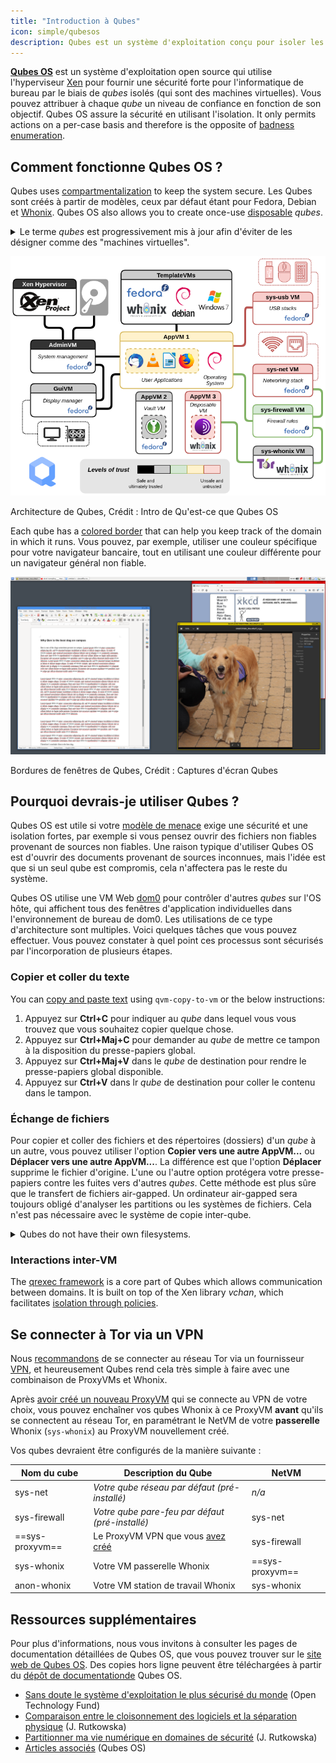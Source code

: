 ```yaml
---
title: "Introduction à Qubes"
icon: simple/qubesos
description: Qubes est un système d'exploitation conçu pour isoler les applications au sein de *qubes* (anciennement "VMs") afin d'améliorer la sécurité.
---
```


[**Qubes OS**](../desktop.md#qubes-os) est un système d'exploitation open source qui utilise l'hyperviseur [Xen](https://fr.wikipedia.org/wiki/Xen) pour fournir une sécurité forte pour l'informatique de bureau par le biais de *qubes* isolés (qui sont des machines virtuelles). Vous pouvez attribuer à chaque *qube* un niveau de confiance en fonction de son objectif. Qubes OS assure la sécurité en utilisant l'isolation. It only permits actions on a per-case basis and therefore is the opposite of [badness enumeration](https://ranum.com/security/computer_security/editorials/dumb).

## Comment fonctionne Qubes OS ?

Qubes uses [compartmentalization](https://qubes-os.org/intro) to keep the system secure. Les Qubes sont créés à partir de modèles, ceux par défaut étant pour Fedora, Debian et [Whonix](../desktop.md#whonix). Qubes OS also allows you to create once-use [disposable](https://qubes-os.org/doc/how-to-use-disposables) *qubes*.

<details class="note" markdown>
<summary>Le terme <em>qubes</em> est progressivement mis à jour afin d'éviter de les désigner comme des "machines virtuelles".</summary>

Certaines des informations présentées ici et dans la documentation du système d'exploitation Qubes OS peuvent être contradictoires, car le terme "appVM" est progressivement remplacé par "qube". Les qubes ne sont pas des machines virtuelles à part entière, mais ils conservent des fonctionnalités similaires à celles des VMs.

</details>

![Architecture de Qubes](../assets/img/qubes/qubes-trust-level-architecture.png)
<figcaption>Architecture de Qubes, Crédit : Intro de Qu'est-ce que Qubes OS</figcaption>

Each qube has a [colored border](https://qubes-os.org/screenshots) that can help you keep track of the domain in which it runs. Vous pouvez, par exemple, utiliser une couleur spécifique pour votre navigateur bancaire, tout en utilisant une couleur différente pour un navigateur général non fiable.

![Bordure colorée](../assets/img/qubes/r4.0-xfce-three-domains-at-work.png)
<figcaption>Bordures de fenêtres de Qubes, Crédit : Captures d'écran Qubes</figcaption>

## Pourquoi devrais-je utiliser Qubes ?

Qubes OS est utile si votre [modèle de menace](../basics/threat-modeling.md) exige une sécurité et une isolation fortes, par exemple si vous pensez ouvrir des fichiers non fiables provenant de sources non fiables. Une raison typique d'utiliser Qubes OS est d'ouvrir des documents provenant de sources inconnues, mais l'idée est que si un seul qube est compromis, cela n'affectera pas le reste du système.

Qubes OS utilise une VM Web [dom0](https://wiki.xenproject.org/wiki/Dom0) pour contrôler d'autres *qubes* sur l'OS hôte, qui affichent tous des fenêtres d'application individuelles dans l'environnement de bureau de dom0. Les utilisations de ce type d'architecture sont multiples. Voici quelques tâches que vous pouvez effectuer. Vous pouvez constater à quel point ces processus sont sécurisés par l'incorporation de plusieurs étapes.

### Copier et coller du texte

You can [copy and paste text](https://qubes-os.org/doc/how-to-copy-and-paste-text) using `qvm-copy-to-vm` or the below instructions:

1. Appuyez sur **Ctrl+C** pour indiquer au *qube* dans lequel vous vous trouvez que vous souhaitez copier quelque chose.
2. Appuyez sur **Ctrl+Maj+C** pour demander au *qube* de mettre ce tampon à la disposition du presse-papiers global.
3. Appuyez sur **Ctrl+Maj+V** dans le *qube* de destination pour rendre le presse-papiers global disponible.
4. Appuyez sur **Ctrl+V** dans lr *qube* de destination pour coller le contenu dans le tampon.

### Échange de fichiers

Pour copier et coller des fichiers et des répertoires (dossiers) d'un *qube* à un autre, vous pouvez utiliser l'option **Copier vers une autre AppVM...** ou **Déplacer vers une autre AppVM...**. La différence est que l'option **Déplacer** supprime le fichier d'origine. L'une ou l'autre option protégera votre presse-papiers contre les fuites vers d'autres *qubes*. Cette méthode est plus sûre que le transfert de fichiers air-gapped. Un ordinateur air-gapped sera toujours obligé d'analyser les partitions ou les systèmes de fichiers. Cela n'est pas nécessaire avec le système de copie inter-qube.

<details class="note" markdown>
<summary>Qubes do not have their own filesystems.</summary>

You can [copy and move files](https://qubes-os.org/doc/how-to-copy-and-move-files) between *qubes*. Ce faisant, les changements ne sont pas immédiats et peuvent être facilement annulés en cas d'accident. When you run a *qube*, it does not have a persistent filesystem. Vous pouvez créer et supprimer des fichiers, mais ces modifications sont éphémères.

</details>

### Interactions inter-VM

The [qrexec framework](https://qubes-os.org/doc/qrexec) is a core part of Qubes which allows communication between domains. It is built on top of the Xen library *vchan*, which facilitates [isolation through policies](https://qubes-os.org/news/2020/06/22/new-qrexec-policy-system).

## Se connecter à Tor via un VPN

Nous [recommandons](../advanced/tor-overview.md) de se connecter au réseau Tor via un fournisseur [VPN](../vpn.md), et heureusement Qubes rend cela très simple à faire avec une combinaison de ProxyVMs et Whonix.

Après [avoir créé un nouveau ProxyVM](https://github.com/Qubes-Community/Contents/blob/master/docs/configuration/vpn.md) qui se connecte au VPN de votre choix, vous pouvez enchaîner vos qubes Whonix à ce ProxyVM **avant** qu'ils se connectent au réseau Tor, en paramétrant le NetVM de votre **passerelle** Whonix (`sys-whonix`) au ProxyVM nouvellement créé.

Vos qubes devraient être configurés de la manière suivante :

| Nom du cube     | Description du Qube                                                                                                    | NetVM           |
| --------------- | ---------------------------------------------------------------------------------------------------------------------- | --------------- |
| sys-net         | *Votre qube réseau par défaut (pré-installé)*                                                                          | *n/a*           |
| sys-firewall    | *Votre qube pare-feu par défaut (pré-installé)*                                                                        | sys-net         |
| ==sys-proxyvm== | Le ProxyVM VPN que vous [avez créé](https://github.com/Qubes-Community/Contents/blob/master/docs/configuration/vpn.md) | sys-firewall    |
| sys-whonix      | Votre VM passerelle Whonix                                                                                             | ==sys-proxyvm== |
| anon-whonix     | Votre VM station de travail Whonix                                                                                     | sys-whonix      |

## Ressources supplémentaires

Pour plus d'informations, nous vous invitons à consulter les pages de documentation détaillées de Qubes OS, que vous pouvez trouver sur le [site web de Qubes OS](https://qubes-os.org/doc). Des copies hors ligne peuvent être téléchargées à partir du [dépôt de documentationde](https://github.com/QubesOS/qubes-doc) Qubes OS.

- [Sans doute le système d'exploitation le plus sécurisé du monde](https://opentech.fund/news/qubes-os-arguably-the-worlds-most-secure-operating-system-motherboard) (Open Technology Fund)
- [Comparaison entre le cloisonnement des logiciels et la séparation physique](https://invisiblethingslab.com/resources/2014/Software_compartmentalization_vs_physical_separation.pdf) (J. Rutkowska)
- [Partitionner ma vie numérique en domaines de sécurité](https://blog.invisiblethings.org/2011/03/13/partitioning-my-digital-life-into.html) (J. Rutkowska)
- [Articles associés](https://qubes-os.org/news/categories/#articles) (Qubes OS)
